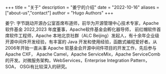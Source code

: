 +++
title = "关于"
description = "姜宁的介绍"
date = "2022-10-16"
aliases = ["about-us","contact"]
author = "Hugo Authors"
+++

姜宁: 字节跳动开源办公室首席布道师，前华为开源管理中心技术专家，Apache 软件基金 2022,2023 年度董事，Apache软件基金会孵化器导师， 前红帽软件首席软件工程师，Apache 本地北京社群（ALC Beijing）发起人，有十余年企业级开源中间件开发经验，有丰富的 Java 开发和使用经验，函数式编程爱好者。从2006年开始一直从事 Apache 软基金会开源中间件项目的开发工作，先后参与 Apache CXF， Apache Camel，Apache ServiceMix，Apache ServiceComb 的开发。对微服务架构，WebServices，Enterprise Integration Pattern，SOA， OSGi有比较深入的研究。
